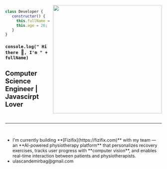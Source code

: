 <img src="https://media.giphy.com/media/qgQUggAC3Pfv687qPC/giphy.gif" align="right" width="350" height="">

```js
class Developer {
   constructor() {
     this.fullName = 'Ulaş Can Demirbağ';
     this.age = 26;
   }
}
```

### `console.log(" Hi there `:wave:`, I'm " + fullName)`



## Computer Science Engineer | Javascirpt Lover

<br>

<hr>
<br>

<ul>
  <li>I'm currently building **[Fizifix](https://fizifix.com)** with my team — an **AI-powered physiotherapy platform** that personalizes recovery exercises, tracks user progress with **computer vision**, and enables real-time interaction between patients and physiotherapists.
</li>
  <li>ulascandemirbag@gmail.com</li>
</ul>





